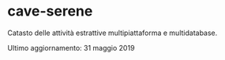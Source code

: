 # cave-serene
Catasto delle attività estrattive multipiattaforma e multidatabase.





Ultimo aggiornamento: 31 maggio 2019
